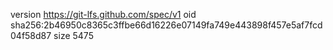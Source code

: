 version https://git-lfs.github.com/spec/v1
oid sha256:2b46950c8365c3ffbe66d16226e07149fa749e443898f457e5af7fcd04f58d87
size 5475
